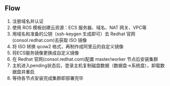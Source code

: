 ## Flow

1. 注册域名并认证
2. 使用 ROS 模板创建云资源：ECS 服务器、域名、NAT 网关、VPC等
3. 用域名和准备的公钥（ssh-keygen 生成即可）去 Redhat 官网(consol.redhat.com)去获取 ISO 镜像
4. 将 ISO 转换 qcow2 格式，再制作成阿里云的自定义镜像
5. 将ECS服务镜像更换成自定义镜像
6. 在 Redhat 官网(consol.redhat.com)配置 master/worker 节点后安装集群
7. 主机进入pending状态后，登录主机复制磁盘数据（数据盘->系统盘），卸载数据盘并重启
8. 等待各节点安装完成集群即部署完毕
